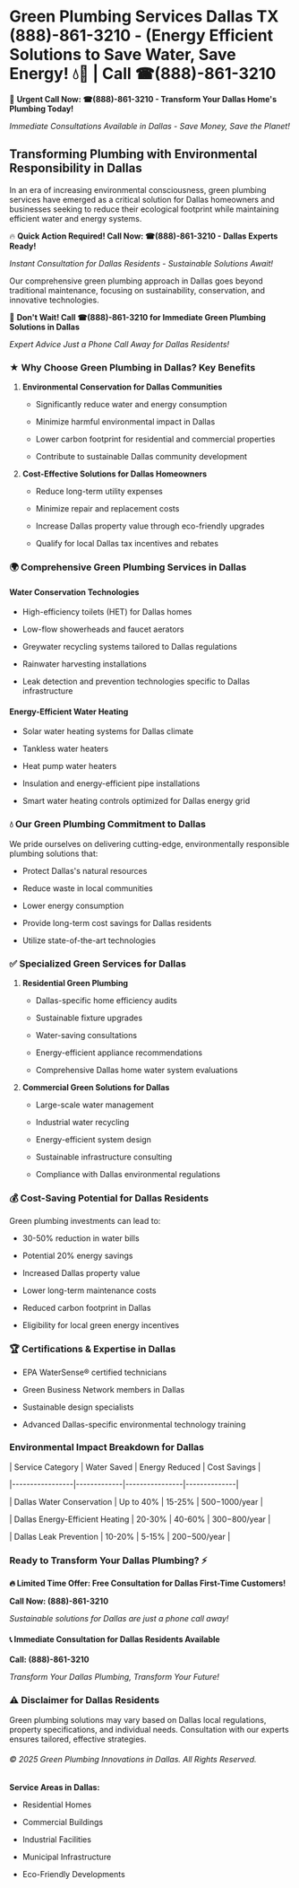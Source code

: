 # Green Plumbing Services Dallas TX (888)-861-3210 - (Energy Efficient Solutions to Save Water, Save Energy! 💧🌿 | Call ☎(888)-861-3210

🚨 **Urgent Call Now: ☎(888)-861-3210 - Transform Your Dallas Home's Plumbing Today!**
*Immediate Consultations Available in Dallas - Save Money, Save the Planet!*

## Transforming Plumbing with Environmental Responsibility in Dallas

In an era of increasing environmental consciousness, green plumbing services have emerged as a critical solution for Dallas homeowners and businesses seeking to reduce their ecological footprint while maintaining efficient water and energy systems. 

🔥 **Quick Action Required! Call Now: ☎(888)-861-3210 - Dallas Experts Ready!**
*Instant Consultation for Dallas Residents - Sustainable Solutions Await!*

Our comprehensive green plumbing approach in Dallas goes beyond traditional maintenance, focusing on sustainability, conservation, and innovative technologies.

🚨 **Don't Wait! Call ☎(888)-861-3210 for Immediate Green Plumbing Solutions in Dallas**
*Expert Advice Just a Phone Call Away for Dallas Residents!*

### ★ Why Choose Green Plumbing in Dallas? Key Benefits

1. **Environmental Conservation for Dallas Communities** 
   - Significantly reduce water and energy consumption
   - Minimize harmful environmental impact in Dallas
   - Lower carbon footprint for residential and commercial properties
   - Contribute to sustainable Dallas community development

2. **Cost-Effective Solutions for Dallas Homeowners** 
   - Reduce long-term utility expenses
   - Minimize repair and replacement costs
   - Increase Dallas property value through eco-friendly upgrades
   - Qualify for local Dallas tax incentives and rebates

### 🌍 Comprehensive Green Plumbing Services in Dallas

#### Water Conservation Technologies
- High-efficiency toilets (HET) for Dallas homes
- Low-flow showerheads and faucet aerators
- Greywater recycling systems tailored to Dallas regulations
- Rainwater harvesting installations
- Leak detection and prevention technologies specific to Dallas infrastructure

#### Energy-Efficient Water Heating
- Solar water heating systems for Dallas climate
- Tankless water heaters
- Heat pump water heaters
- Insulation and energy-efficient pipe installations
- Smart water heating controls optimized for Dallas energy grid

### 💧 Our Green Plumbing Commitment to Dallas

We pride ourselves on delivering cutting-edge, environmentally responsible plumbing solutions that:
- Protect Dallas's natural resources
- Reduce waste in local communities
- Lower energy consumption
- Provide long-term cost savings for Dallas residents
- Utilize state-of-the-art technologies

### ✅ Specialized Green Services for Dallas

1. **Residential Green Plumbing**
   - Dallas-specific home efficiency audits
   - Sustainable fixture upgrades
   - Water-saving consultations
   - Energy-efficient appliance recommendations
   - Comprehensive Dallas home water system evaluations

2. **Commercial Green Solutions for Dallas**
   - Large-scale water management
   - Industrial water recycling
   - Energy-efficient system design
   - Sustainable infrastructure consulting
   - Compliance with Dallas environmental regulations

### 💰 Cost-Saving Potential for Dallas Residents

Green plumbing investments can lead to:
- 30-50% reduction in water bills
- Potential 20% energy savings
- Increased Dallas property value
- Lower long-term maintenance costs
- Reduced carbon footprint in Dallas
- Eligibility for local green energy incentives

### 🏆 Certifications & Expertise in Dallas

- EPA WaterSense® certified technicians
- Green Business Network members in Dallas
- Sustainable design specialists
- Advanced Dallas-specific environmental technology training

### Environmental Impact Breakdown for Dallas

| Service Category | Water Saved | Energy Reduced | Cost Savings |
|-----------------|-------------|----------------|--------------|
| Dallas Water Conservation | Up to 40% | 15-25% | $500-$1000/year |
| Dallas Energy-Efficient Heating | 20-30% | 40-60% | $300-$800/year |
| Dallas Leak Prevention | 10-20% | 5-15% | $200-$500/year |

### Ready to Transform Your Dallas Plumbing? ⚡

**🔥 Limited Time Offer: Free Consultation for Dallas First-Time Customers!**

**Call Now: (888)-861-3210**
*Sustainable solutions for Dallas are just a phone call away!*

#### 📞 Immediate Consultation for Dallas Residents Available

**Call: (888)-861-3210**
*Transform Your Dallas Plumbing, Transform Your Future!*

### ⚠️ Disclaimer for Dallas Residents

Green plumbing solutions may vary based on Dallas local regulations, property specifications, and individual needs. Consultation with our experts ensures tailored, effective strategies.

###### © 2025 Green Plumbing Innovations in Dallas. All Rights Reserved.

**Service Areas in Dallas:** 
- Residential Homes
- Commercial Buildings
- Industrial Facilities
- Municipal Infrastructure
- Eco-Friendly Developments